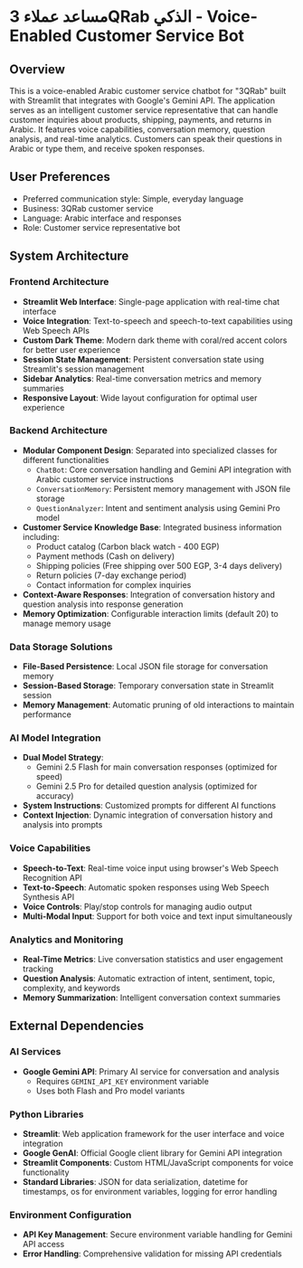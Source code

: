 # مساعد عملاء 3QRab الذكي - Voice-Enabled Customer Service Bot

## Overview

This is a voice-enabled Arabic customer service chatbot for "3QRab" built with Streamlit that integrates with Google's Gemini API. The application serves as an intelligent customer service representative that can handle customer inquiries about products, shipping, payments, and returns in Arabic. It features voice capabilities, conversation memory, question analysis, and real-time analytics. Customers can speak their questions in Arabic or type them, and receive spoken responses.

## User Preferences

- Preferred communication style: Simple, everyday language
- Business: 3QRab customer service
- Language: Arabic interface and responses
- Role: Customer service representative bot

## System Architecture

### Frontend Architecture
- **Streamlit Web Interface**: Single-page application with real-time chat interface
- **Voice Integration**: Text-to-speech and speech-to-text capabilities using Web Speech APIs
- **Custom Dark Theme**: Modern dark theme with coral/red accent colors for better user experience
- **Session State Management**: Persistent conversation state using Streamlit's session management
- **Sidebar Analytics**: Real-time conversation metrics and memory summaries
- **Responsive Layout**: Wide layout configuration for optimal user experience

### Backend Architecture
- **Modular Component Design**: Separated into specialized classes for different functionalities
  - `ChatBot`: Core conversation handling and Gemini API integration with Arabic customer service instructions
  - `ConversationMemory`: Persistent memory management with JSON file storage
  - `QuestionAnalyzer`: Intent and sentiment analysis using Gemini Pro model
- **Customer Service Knowledge Base**: Integrated business information including:
  - Product catalog (Carbon black watch - 400 EGP)
  - Payment methods (Cash on delivery)
  - Shipping policies (Free shipping over 500 EGP, 3-4 days delivery)
  - Return policies (7-day exchange period)
  - Contact information for complex inquiries
- **Context-Aware Responses**: Integration of conversation history and question analysis into response generation
- **Memory Optimization**: Configurable interaction limits (default 20) to manage memory usage

### Data Storage Solutions
- **File-Based Persistence**: Local JSON file storage for conversation memory
- **Session-Based Storage**: Temporary conversation state in Streamlit session
- **Memory Management**: Automatic pruning of old interactions to maintain performance

### AI Model Integration
- **Dual Model Strategy**: 
  - Gemini 2.5 Flash for main conversation responses (optimized for speed)
  - Gemini 2.5 Pro for detailed question analysis (optimized for accuracy)
- **System Instructions**: Customized prompts for different AI functions
- **Context Injection**: Dynamic integration of conversation history and analysis into prompts

### Voice Capabilities
- **Speech-to-Text**: Real-time voice input using browser's Web Speech Recognition API
- **Text-to-Speech**: Automatic spoken responses using Web Speech Synthesis API
- **Voice Controls**: Play/stop controls for managing audio output
- **Multi-Modal Input**: Support for both voice and text input simultaneously

### Analytics and Monitoring
- **Real-Time Metrics**: Live conversation statistics and user engagement tracking
- **Question Analysis**: Automatic extraction of intent, sentiment, topic, complexity, and keywords
- **Memory Summarization**: Intelligent conversation context summaries

## External Dependencies

### AI Services
- **Google Gemini API**: Primary AI service for conversation and analysis
  - Requires `GEMINI_API_KEY` environment variable
  - Uses both Flash and Pro model variants

### Python Libraries
- **Streamlit**: Web application framework for the user interface and voice integration
- **Google GenAI**: Official Google client library for Gemini API integration
- **Streamlit Components**: Custom HTML/JavaScript components for voice functionality
- **Standard Libraries**: JSON for data serialization, datetime for timestamps, os for environment variables, logging for error handling

### Environment Configuration
- **API Key Management**: Secure environment variable handling for Gemini API access
- **Error Handling**: Comprehensive validation for missing API credentials